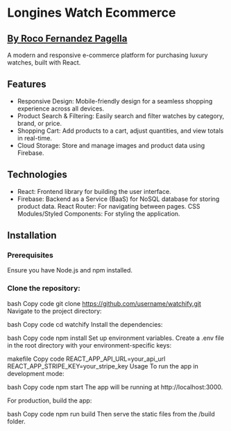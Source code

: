 # Longines Watch Ecommerce
## [By Roco Fernandez Pagella](https://roco-fernandez-p.web.app/)


A modern and responsive e-commerce platform for purchasing luxury watches, built with React.

## Features
- Responsive Design: Mobile-friendly design for a seamless shopping experience across all devices.
- Product Search & Filtering: Easily search and filter watches by category, brand, or price.
- Shopping Cart: Add products to a cart, adjust quantities, and view totals in real-time.
- Cloud Storage: Store and manage images and product data using Firebase.


## Technologies
- React: Frontend library for building the user interface.
- Firebase: Backend as a Service (BaaS) for NoSQL database for storing product data.
React Router: For navigating between pages.
CSS Modules/Styled Components: For styling the application.


## Installation
### Prerequisites
Ensure you have Node.js and npm installed.

### Clone the repository:

bash
Copy code
git clone https://github.com/username/watchify.git
Navigate to the project directory:

bash
Copy code
cd watchify
Install the dependencies:

bash
Copy code
npm install
Set up environment variables. Create a .env file in the root directory with your environment-specific keys:

makefile
Copy code
REACT_APP_API_URL=your_api_url
REACT_APP_STRIPE_KEY=your_stripe_key
Usage
To run the app in development mode:

bash
Copy code
npm start
The app will be running at http://localhost:3000.

For production, build the app:

bash
Copy code
npm run build
Then serve the static files from the /build folder.
